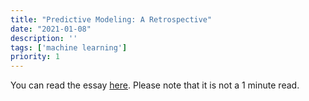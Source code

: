 ```yaml
---
title: "Predictive Modeling: A Retrospective"
date: "2021-01-08"
description: ''
tags: ['machine learning']
priority: 1
---
```


You can read the essay [here](./retrospective.pdf). Please note that it is not a 1 minute read.